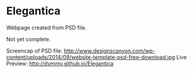 # Elegantica
Webpage created from PSD file.

Not yet complete.

Screencap of PSD file: http://www.designscanyon.com/wp-content/uploads/2014/09/website-template-psd-free-download.jpg
Live Preview: http://dvmmy.github.io/Elegantica
